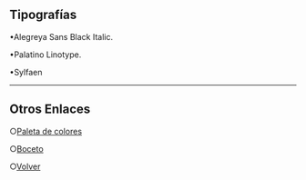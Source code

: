  ## Tipografías
  
  •Alegreya Sans Black Italic.
  
  •Palatino Linotype.
  
  •Sylfaen

---------------------------------------------------------
## Otros Enlaces
 ○[Paleta de colores](https://github.com/EveraldoGCH/grupo_4_FunkoShop/blob/main/Design/PaletaDeColores.md "Paleta de colores")
 
 ○[Boceto](https://github.com/EveraldoGCH/grupo_4_FunkoShop/tree/main/Wireframe "Boceto")
 
 
 ○[Volver](https://github.com/EveraldoGCH/grupo_4_FunkoShop "Volver")
